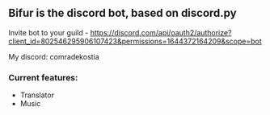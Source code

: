 ## Bifur is the discord bot, based on discord.py

Invite bot to your guild - https://discord.com/api/oauth2/authorize?client_id=802546295906107423&permissions=1644372164209&scope=bot

My discord: comradekostia

### Current features:
- Translator
- Music
